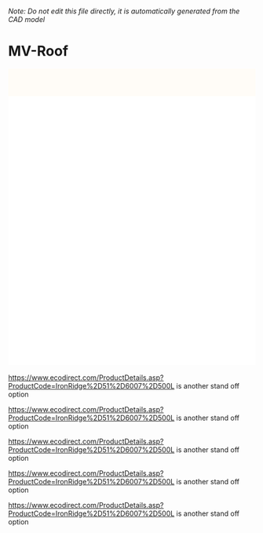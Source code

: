 ###### Note: Do not edit this file directly, it is automatically generated from the CAD model

# MV-Roof

![](/project.svg)

https://www.ecodirect.com/ProductDetails.asp?ProductCode=IronRidge%2D51%2D6007%2D500L is another stand off option


https://www.ecodirect.com/ProductDetails.asp?ProductCode=IronRidge%2D51%2D6007%2D500L is another stand off option


https://www.ecodirect.com/ProductDetails.asp?ProductCode=IronRidge%2D51%2D6007%2D500L is another stand off option


https://www.ecodirect.com/ProductDetails.asp?ProductCode=IronRidge%2D51%2D6007%2D500L is another stand off option


https://www.ecodirect.com/ProductDetails.asp?ProductCode=IronRidge%2D51%2D6007%2D500L is another stand off option


